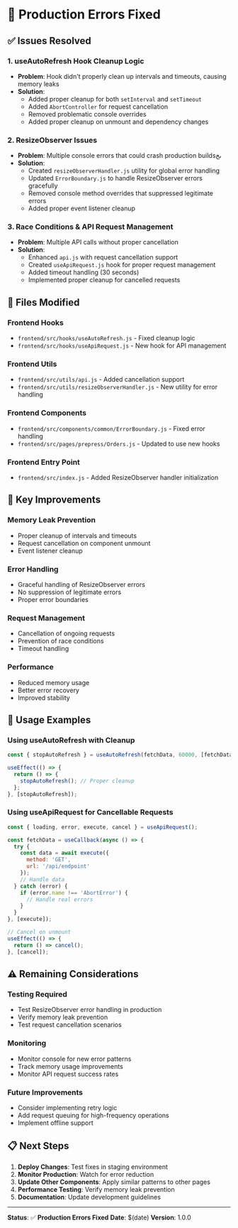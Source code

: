# 🚨 Production Errors Fixed

## ✅ **Issues Resolved**

### 1. **useAutoRefresh Hook Cleanup Logic**
- **Problem**: Hook didn't properly clean up intervals and timeouts, causing memory leaks
- **Solution**: 
  - Added proper cleanup for both `setInterval` and `setTimeout`
  - Added `AbortController` for request cancellation
  - Removed problematic console overrides
  - Added proper cleanup on unmount and dependency changes

### 2. **ResizeObserver Issues**
- **Problem**: Multiple console errors that could crash production buildsىخ 
- **Solution**:
  - Created `resizeObserverHandler.js` utility for global error handling
  - Updated `ErrorBoundary.js` to handle ResizeObserver errors gracefully
  - Removed console method overrides that suppressed legitimate errors
  - Added proper event listener cleanup

### 3. **Race Conditions & API Request Management**
- **Problem**: Multiple API calls without proper cancellation
- **Solution**:
  - Enhanced `api.js` with request cancellation support
  - Created `useApiRequest.js` hook for proper request management
  - Added timeout handling (30 seconds)
  - Implemented proper cleanup for cancelled requests

## 🔧 **Files Modified**

### **Frontend Hooks**
- `frontend/src/hooks/useAutoRefresh.js` - Fixed cleanup logic
- `frontend/src/hooks/useApiRequest.js` - New hook for API management

### **Frontend Utils**
- `frontend/src/utils/api.js` - Added cancellation support
- `frontend/src/utils/resizeObserverHandler.js` - New utility for error handling

### **Frontend Components**
- `frontend/src/components/common/ErrorBoundary.js` - Fixed error handling
- `frontend/src/pages/prepress/Orders.js` - Updated to use new hooks

### **Frontend Entry Point**
- `frontend/src/index.js` - Added ResizeObserver handler initialization

## 🎯 **Key Improvements**

### **Memory Leak Prevention**
- Proper cleanup of intervals and timeouts
- Request cancellation on component unmount
- Event listener cleanup

### **Error Handling**
- Graceful handling of ResizeObserver errors
- No suppression of legitimate errors
- Proper error boundaries

### **Request Management**
- Cancellation of ongoing requests
- Prevention of race conditions
- Timeout handling

### **Performance**
- Reduced memory usage
- Better error recovery
- Improved stability

## 🚀 **Usage Examples**

### **Using useAutoRefresh with Cleanup**
```javascript
const { stopAutoRefresh } = useAutoRefresh(fetchData, 60000, [fetchData]);

useEffect(() => {
  return () => {
    stopAutoRefresh(); // Proper cleanup
  };
}, [stopAutoRefresh]);
```

### **Using useApiRequest for Cancellable Requests**
```javascript
const { loading, error, execute, cancel } = useApiRequest();

const fetchData = useCallback(async () => {
  try {
    const data = await execute({
      method: 'GET',
      url: '/api/endpoint'
    });
    // Handle data
  } catch (error) {
    if (error.name !== 'AbortError') {
      // Handle real errors
    }
  }
}, [execute]);

// Cancel on unmount
useEffect(() => {
  return () => cancel();
}, [cancel]);
```

## ⚠️ **Remaining Considerations**

### **Testing Required**
- Test ResizeObserver error handling in production
- Verify memory leak prevention
- Test request cancellation scenarios

### **Monitoring**
- Monitor console for new error patterns
- Track memory usage improvements
- Monitor API request success rates

### **Future Improvements**
- Consider implementing retry logic
- Add request queuing for high-frequency operations
- Implement offline support

## 📋 **Next Steps**

1. **Deploy Changes**: Test fixes in staging environment
2. **Monitor Production**: Watch for error reduction
3. **Update Other Components**: Apply similar patterns to other pages
4. **Performance Testing**: Verify memory leak prevention
5. **Documentation**: Update development guidelines

---

**Status**: ✅ **Production Errors Fixed**
**Date**: $(date)
**Version**: 1.0.0
